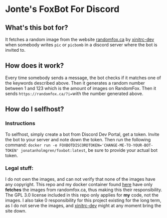 # Jonte's FoxBot For Discord
## What's this bot for?
It fetches a random image from the website [randomfox.ca](https://randomfox.ca/) by [xinitrc-dev](https://github.com/xinitrc-dev/randomfox.ca) when somebody writes `pic` or `picbomb` in a discord server where the bot is invited to. 

## How does it work?
Every time somebody sends a message, the bot checks if it matches one of the keywords described above. Then it generates a random number between 1 and 123 which is the amount of images on RandomFox. Then it sends `https://randomfox.ca/?i=`with the number generated above.

## How do I selfhost?
### Instructions
To selfhost, simply create a bot from Discord Dev Portal, get a token. Invite the bot to your server and note down the token. Then run the following command: 
`docker run -e FOXBOTDISCORDTOKEN='CHANGE-ME-TO-YOUR-BOT-TOKEN' jonatanholmgren/foxbot:latest`, be sure to provide your actual bot token.

### Legal stuff:
I do not own the images, and can not verify that none of the images have any copyright. This repo and my docker container found [here](https://hub.docker.com/r/jonatanholmgren/foxbot) have only **fetches** the images from randomfox.ca, thus making this their responsibility. The GPL 3.0 license included in this repo only applies for **my** code, not the images.
I also take 0 responsibility for this project existing for the long term, as I do not serve the images, and [xinitrc-dev](https://github.com/xinitrc-dev/randomfox.ca) might at any moment bring the site down.